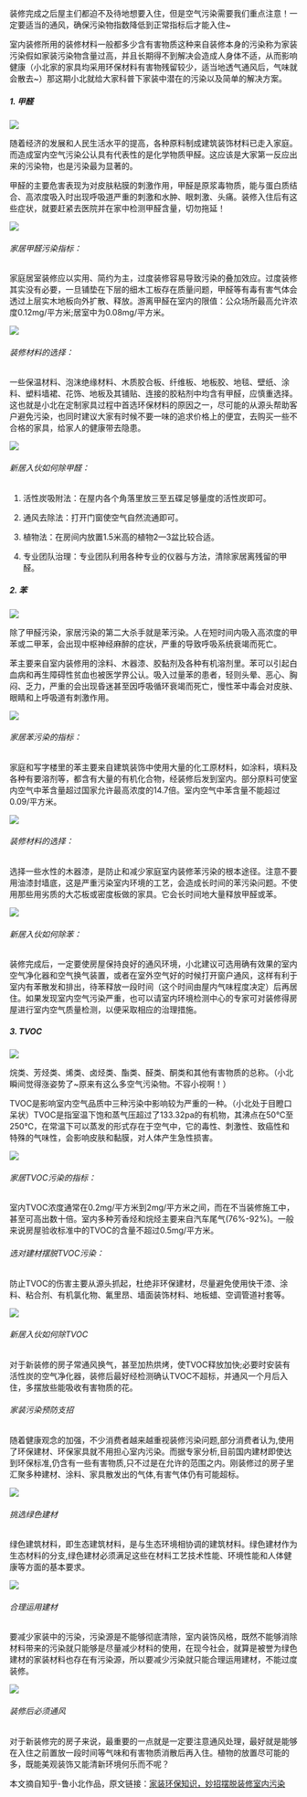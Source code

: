 装修完成之后屋主们都迫不及待地想要入住，但是空气污染需要我们重点注意！一定要适当的通风，确保污染物指数降低到正常指标后才能入住~室内装修所用的装修材料一般都多少含有害物质这种来自装修本身的污染称为家装污染假如家装污染物含量过高，并且长期得不到解决会造成人身体不适，从而影响健康（小北家的家具均采用环保材料有害物残留较少，适当地透气通风后，气味就会散去~）那这期小北就给大家科普下家装中潜在的污染以及简单的解决方案。##### 1. 甲醛![](/map/image/20220330153608.jpg)随着经济的发展和人民生活水平的提高，各种原料制成建筑装饰材料已走入家庭。而造成室内空气污染公认具有代表性的是化学物质甲醛。这应该是大家第一反应出来的污染物，也是污染最为显著的。甲醛的主要危害表现为对皮肤粘膜的刺激作用，甲醛是原浆毒物质，能与蛋白质结合、高浓度吸入时出现呼吸道严重的刺激和水肿、眼刺激、头痛。装修入住后有这些症状，就要赶紧去医院并在家中检测甲醛含量，切勿拖延！![](/map/image/20220330153742.jpg)###### 家居甲醛污染指标：家庭居室装修应以实用、简约为主，过度装修容易导致污染的叠加效应。过度装修其实没有必要，一旦铺垫在下层的细木工板存在质量问题，甲醛等有毒有害气体会透过上层实木地板向外扩散、释放。游离甲醛在室内的限值：公众场所最高允许浓度0.12mg/平方米;居室中为0.08mg/平方米。![](/map/image/20220330153815.jpg)###### 装修材料的选择：一些保温材料、泡沫绝缘材料、木质胶合板、纤维板、地板胶、地毯、壁纸、涂料、塑料墙裙、花饰、地板及其铺贴、连接的胶粘剂中均含有甲醛，应慎重选择。这也就是小北在定制家具过程中首选环保材料的原因之一，尽可能的从源头帮助客户避免污染，也同时建议大家有时候不要一味的追求价格上的便宜，去购买一些不合格的家具，给家人的健康带去隐患。![](/map/image/20220330153853.jpg)###### 新居入伙如何除甲醛：1. 活性炭吸附法：在屋内各个角落里放三至五碟足够量度的活性炭即可。2. 通风去除法：打开门窗使空气自然流通即可。3. 植物法：在房间内放置1.5米高的植物2—3盆比较合适。4. 专业团队治理：专业团队利用各种专业的仪器与方法，清除家居离残留的甲醛。##### 2. 苯![](/map/image/20220330154032.jpg)除了甲醛污染，家居污染的第二大杀手就是苯污染。人在短时间内吸入高浓度的甲苯或二甲苯，会出现中枢神经麻醉的症状，严重的导致呼吸系统衰竭而死亡。苯主要来自室内装修用的涂料、木器漆、胶黏剂及各种有机溶剂里。苯可以引起白血病和再生障碍性贫血也被医学界公认。吸入过量苯的患者，轻则头晕、恶心、胸闷、乏力，严重的会出现昏迷甚至因呼吸循环衰竭而死亡，慢性苯中毒会对皮肤、眼睛和上呼吸道有刺激作用。![](/map/image/20220330154103.jpg)###### 家居苯污染的指标：家庭和写字楼里的苯主要来自建筑装饰中使用大量的化工原材料，如涂料，填料及各种有要溶剂等，都含有大量的有机化合物，经装修后发到室内。部分原料可使室内空气中苯含量超过国家允许最高浓度的14.7倍。室内空气中苯含量不能超过 0.09/平方米。![](/map/image/20220330154142.jpg)###### 装修材料的选择：选择一些水性的木器漆，是防止和减少家庭室内装修苯污染的根本途径。注意不要用油漆封墙底，这是严重污染室内环境的工艺，会造成长时间的苯污染问题。不使用那些用劣质的大芯板或密度板做的家具。它会长时间地大量释放甲醛或苯。![](/map/image/20220330154224.jpg)###### 新居入伙如何除苯：装修完成后，一定要使房屋保持良好的通风环境，小北建议可选用确有效果的室内空气净化器和空气换气装置，或者在室外空气好的时候打开窗户通风，这样有利于室内有苯散发和排出，待苯释放一段时间（这个时间由屋内气味程度决定）后再居住。如果发现室内空气污染严重，也可以请室内环境检测中心的专家可对装修得房屋进行室内空气质量检测，以便采取相应的治理措施。##### 3. TVOC![](/map/image/20220330154304.jpg)烷类、芳烃类、烯类、卤烃类、酯类、醛类、酮类和其他有害物质的总称。（小北瞬间觉得涨姿势了~原来有这么多空气污染物。不容小视啊！）TVOC是影响室内空气品质中三种污染中影响较为严重的一种。（小北处于目瞪口呆状）TVOC是指室温下饱和蒸气压超过了133.32pa的有机物，其沸点在50℃至250℃，在常温下可以蒸发的形式存在于空气中，它的毒性、刺激性、致癌性和特殊的气味性，会影响皮肤和黏膜，对人体产生急性损害。![](/map/image/20220330154407.jpg)###### 家居TVOC污染的指标：室内TVOC浓度通常在0.2mg/平方米到2mg/平方米之间，而在不当装修施工中，甚至可高出数十倍。室内多种芳香烃和烷烃主要来自汽车尾气(76%-92%)。一般来说房屋验收标准中的TVOC的含量不超过0.5mg/平方米。###### 选对建材摆脱TVOC污染：防止TVOC的伤害主要从源头抓起，杜绝非环保建材，尽量避免使用快干漆、涂料、粘合剂、有机氯化物、氟里昂、墙面装饰材料、地板蜡、空调管道衬套等。![](/map/image/20220330154500.jpg)###### 新居入伙如何除TVOC对于新装修的房子常通风换气，甚至加热烘烤，使TVOC释放加快;必要时安装有活性炭的空气净化器，装修后最好经检测确认TVOC不超标，并通风一个月后入住，多摆放些能吸收有害物质的花。###### 家装污染预防支招随着健康观念的加强，不少消费者越来越重视装修污染问题,部分消费者认为,使用了环保建材、环保家具就不用担心室内污染。而据专家分析,目前国内建材即使达到环保标准,仍含有一些有害物质,只不过是在允许的范围之内。刚装修过的房子里汇聚多种建材、涂料、家具散发出的气体,有害气体仍有可能超标。![](/map/image/20220330154608.jpg)###### 挑选绿色建材绿色建筑材料，即生态建筑材料，是与生态环境相协调的建筑材料。绿色建材作为生态材料的分支,绿色建材必须满足这些在材料工艺技术性能、环境性能和人体健康等方面的基本要求。![](/map/image/20220330154655.jpg)###### 合理运用建材要减少家装中的污染，污染源是不能够彻底清除，室内装饰风格，既然不能够消除材料带来的污染就只能够是尽量减少材料的使用，在现今社会，就算是被誉为绿色建材的家装材料也存在有污染源，所以要减少污染就只能合理运用建材，不能过度装修。![](/map/image/20220330154735.jpg)###### 装修后必须通风对于新装修完的房子来说，最重要的一点就是一定要注意通风处理，最好就是能够在入住之前置放一段时间等气味和有害物质消散后再入住。植物的放置尽可能的多，既能美观装饰又能清新环境何乐而不呢？本文摘自知乎-鲁小北作品，原文链接：[家装环保知识，妙招摆脱装修室内污染](https://zhuanlan.zhihu.com/p/21566395 "家装环保知识，妙招摆脱装修室内污染")